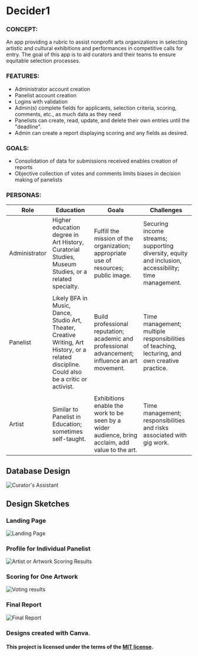 # Decider1

### CONCEPT:

An app providing a rubric to assist nonprofit arts organizations in selecting artistic and cultural exhibitions and performances in competitive calls for entry. The goal of this app is to aid curators and their teams to ensure equitable selection processes.

### FEATURES:

- Administrator account creation
- Panelist account creation
- Logins with validation
- Admin(s) complete fields for applicants, selection criteria, scoring, comments, etc., as much data as they need
- Panelists can create, read, update, and delete their own entries until the "deadline".
- Admin can create a report displaying scoring and any fields as desired.

### GOALS: 

- Consolidation of data for submissions received enables creation of reports
- Objective collection of votes and comments limits biases in decision making of panelists

### PERSONAS:

| Role | Education | Goals | Challenges |
| --- | ------ | -------- | ----------- | 
| Administrator | Higher education degree in Art History, Curatorial Studies, Museum Studies, or a related specialty. |  Fulfill the mission of the organization; appropriate use of resources; public image. | Securing income streams; supporting diversity, equity and inclusion, accessibility; time management. |
|    |       |       |      |  
| Panelist | Likely BFA in Music, Dance, Studio Art, Theater, Creative Writing, Art History, or a related discipline. Could also be a critic or activist. | Build professional reputation; academic and professional advancement; influence an art movement. | Time management; multiple responsibilities of teaching, lecturing, and own creative practice. |
|    |       |       |      | 
| Artist | Similar to Panelist in Education; sometimes self-taught. | Exhibitions enable the work to be seen by a wider audience, bring acclaim, add value to the art. | Time management; responsibilities and risks associated with gig work. | 

## Database Design


![Curator's Assistant](https://user-images.githubusercontent.com/11914762/162630361-e14fd23a-f2f3-4180-97ac-7c5007f7594f.png)

## Design Sketches

### Landing Page

![Landing Page](https://user-images.githubusercontent.com/11914762/175826997-f0ce36d3-47bc-4d98-baf0-1ff7db07396e.png)

### Profile for Individual Panelist

![Artist or Artwork Scoring Results ](https://user-images.githubusercontent.com/11914762/175827026-1fefd872-c849-48fd-bd60-90a41212704f.png)

### Scoring for One Artwork

![Voting results](https://user-images.githubusercontent.com/11914762/175827035-dc1def14-5bc0-44ef-83a3-806b4be07484.png)

### Final Report

![Final Report](https://user-images.githubusercontent.com/11914762/175827043-81ffa61d-8b85-4a6c-bd5d-c91a90fa23bc.png)

### Designs created with Canva.



#### This project is licensed under the terms of the [MIT license](https://choosealicense.com/licenses/mit/#).
